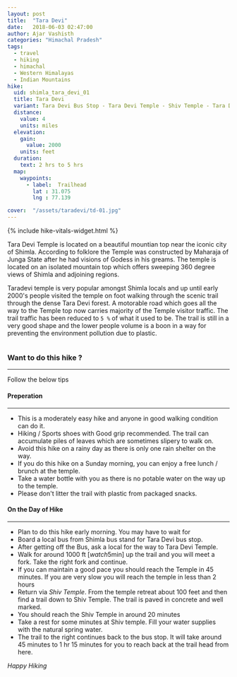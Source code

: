 ```yaml
---
layout: post
title:  "Tara Devi"
date:   2018-06-03 02:47:00
author: Ajar Vashisth
categories: "Himachal Pradesh"
tags:	
  - travel 
  - hiking 
  - himachal 
  - Western Himalayas
  - Indian Mountains
hike:
  uid: shimla_tara_devi_01
  title: Tara Devi
  variant: Tara Devi Bus Stop - Tara Devi Temple - Shiv Temple - Tara Devi Bus stop
  distance:
    value: 4
    units: miles
  elevation:
    gain:
      value: 2000
    units: feet
  duration:
    text: 2 hrs to 5 hrs
  map:
    waypoints:
      - label:  Trailhead
        lat : 31.075
        lng : 77.139 

cover:  "/assets/taradevi/td-01.jpg"
---
```

{% include hike-vitals-widget.html  %}

Tara Devi Temple is located on a beautiful mountian top near the iconic city of Shimla. According to folklore the Temple was constructed by Maharaja of Junga State after he had visions of Godess in his greams. The temple is located on an isolated mountain top which offers sweeping 360 degree views of Shimla and adjoining regions.

Taradevi temple is very popular amongst Shimla locals and up until early 2000's people visited the temple on foot walking through the scenic trail through the dense Tara Devi forest. A motorable road which goes all the way to the Temple top now carries majority of the Temple visitor traffic. The trail traffic has been reduced to `5 %` of what it used to be.  The trail is still in a very good shape and the lower people volume is a boon in a way for preventing the environment pollution due to plastic.

<a href="/high/assets/taradevi/td-02.jpg" data-lightbox="trail" data-title="1 mile from trailhead">
  <img src="/high/assets/taradevi/td-02.jpg" title="">
</a>

### Want to do this hike ?
---

Follow the below tips

#### Preperation
---

* This is a moderately easy hike and anyone in good walking condition can do it.
* Hiking / Sports shoes with Good grip recommended.  The trail can accumulate piles of leaves which are sometimes slipery to walk on.
* Avoid this hike on a rainy day as there is only one rain shelter on the way.
* If you do this hike on a Sunday morning, you can enjoy a free lunch / brunch at the temple.
* Take a water bottle with you as there is no potable water on the way up to the temple.
* Please don't litter the trail with plastic from packaged snacks.

#### On the Day of Hike
---
* Plan to do this hike early morning. You may have to wait for 
* Board a local bus from Shimla bus stand for Tara Devi bus stop.
* After getting off the Bus, ask a local for the way to Tara Devi Temple.
* Walk for around 1000 ft  [<i class="material-icons">watch</i>5min] up the trail and you will meet a fork. Take the right fork and continue.
* If you can maintain a good pace you should reach the Temple in 45 minutes. If you are very slow you will reach the temple in less than 2 hours
* Return via _Shiv Temple_.  From the temple retreat about 100 feet and then find a trail down to Shiv Temple. The trail is paved in concrete and well marked. 
* You should reach the Shiv Temple in around 20 minutes
* Take a rest for some minutes at Shiv temple. Fill your water supplies with the natural spring water.
* The trail to the right continues back to the bus stop. It will take around 45 minutes to 1 hr 15 minutes for you to reach back at the trail head from here.


_Happy Hiking_ 





